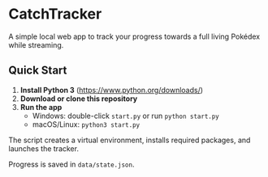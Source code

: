 # CatchTracker

A simple local web app to track your progress towards a full living Pokédex while streaming.

## Quick Start
1. **Install Python 3** (https://www.python.org/downloads/)
2. **Download or clone this repository**
3. **Run the app**
   - Windows: double-click `start.py` or run `python start.py`
   - macOS/Linux: `python3 start.py`

The script creates a virtual environment, installs required packages, and launches the tracker.

Progress is saved in `data/state.json`.
